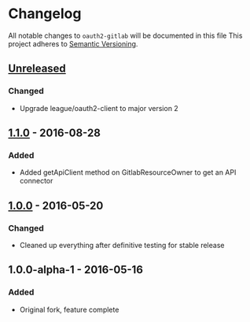 # Changelog
All notable changes to `oauth2-gitlab` will be documented in this file
This project adheres to [Semantic Versioning](http://semver.org/).

## [Unreleased]
### Changed
 - Upgrade league/oauth2-client to major version 2

## [1.1.0] - 2016-08-28
### Added
 - Added getApiClient method on GitlabResourceOwner to get an API connector

## [1.0.0] - 2016-05-20
### Changed
 - Cleaned up everything after definitive testing for stable release

## 1.0.0-alpha-1 - 2016-05-16
### Added
 - Original fork, feature complete

[Unreleased]: https://github.com/omines/oauth2-gitlab/compare/1.1.0...master
[1.1.0]: https://github.com/omines/oauth2-gitlab/compare/1.0.0...1.1.0
[1.0.0]: https://github.com/omines/oauth2-gitlab/compare/1.0.0-alpha.1...1.0.0

